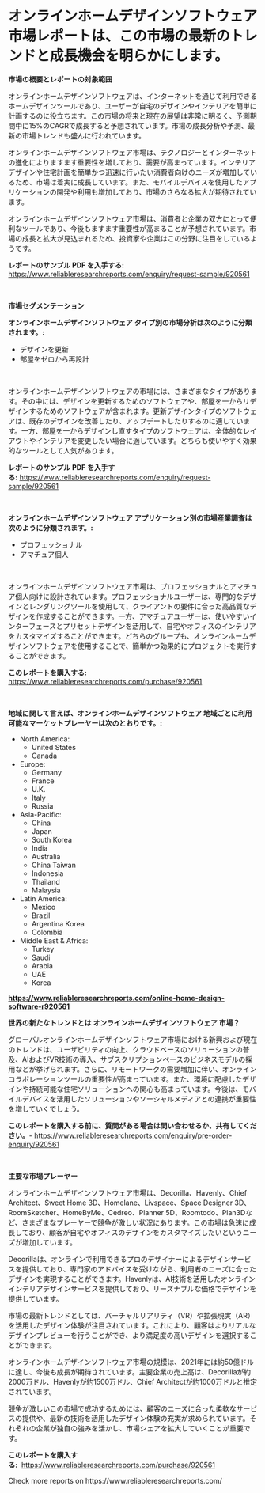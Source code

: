 <p><h1>オンラインホームデザインソフトウェア市場レポートは、この市場の最新のトレンドと成長機会を明らかにします。</h1></p><p><strong>市場の概要とレポートの対象範囲</strong></p>
<p><p>オンラインホームデザインソフトウェアは、インターネットを通じて利用できるホームデザインツールであり、ユーザーが自宅のデザインやインテリアを簡単に計画するのに役立ちます。この市場の将来と現在の展望は非常に明るく、予測期間中に15%のCAGRで成長すると予想されています。市場の成長分析や予測、最新の市場トレンドも盛んに行われています。</p><p>オンラインホームデザインソフトウェア市場は、テクノロジーとインターネットの進化によりますます重要性を増しており、需要が高まっています。インテリアデザインや住宅計画を簡単かつ迅速に行いたい消費者向けのニーズが増加しているため、市場は着実に成長しています。また、モバイルデバイスを使用したアプリケーションの開発や利用も増加しており、市場のさらなる拡大が期待されています。</p><p>オンラインホームデザインソフトウェア市場は、消費者と企業の双方にとって便利なツールであり、今後もますます重要性が高まることが予想されています。市場の成長と拡大が見込まれるため、投資家や企業はこの分野に注目をしているようです。</p></p>
<p><strong>レポートのサンプル PDF を入手する:</strong> <a href="https://www.reliableresearchreports.com/enquiry/request-sample/920561">https://www.reliableresearchreports.com/enquiry/request-sample/920561</a></p>
<p>&nbsp;</p>
<p><strong>市場セグメンテーション</strong></p>
<p><strong>オンラインホームデザインソフトウェア タイプ別の市場分析は次のように分類されます。:</strong></p>
<p><ul><li>デザインを更新</li><li>部屋をゼロから再設計</li></ul></p>
<p>&nbsp;</p>
<p><p>オンラインホームデザインソフトウェアの市場には、さまざまなタイプがあります。その中には、デザインを更新するためのソフトウェアや、部屋を一からリデザインするためのソフトウェアが含まれます。更新デザインタイプのソフトウェアは、既存のデザインを改善したり、アップデートしたりするのに適しています。一方、部屋を一からデザインし直すタイプのソフトウェアは、全体的なレイアウトやインテリアを変更したい場合に適しています。どちらも使いやすく効果的なツールとして人気があります。</p></p>
<p><strong>レポートのサンプル PDF を入手する:</strong>&nbsp;<a href="https://www.reliableresearchreports.com/enquiry/request-sample/920561">https://www.reliableresearchreports.com/enquiry/request-sample/920561</a></p>
<p>&nbsp;</p>
<p><strong> オンラインホームデザインソフトウェア アプリケーション別の市場産業調査は次のように分類されます。:</strong></p>
<p><ul><li>プロフェッショナル</li><li>アマチュア個人</li></ul></p>
<p>&nbsp;</p>
<p><p>オンラインホームデザインソフトウェア市場は、プロフェッショナルとアマチュア個人向けに設計されています。プロフェッショナルユーザーは、専門的なデザインとレンダリングツールを使用して、クライアントの要件に合った高品質なデザインを作成することができます。一方、アマチュアユーザーは、使いやすいインターフェースとプリセットデザインを活用して、自宅やオフィスのインテリアをカスタマイズすることができます。どちらのグループも、オンラインホームデザインソフトウェアを使用することで、簡単かつ効果的にプロジェクトを実行することができます。</p></p>
<p><strong>このレポートを購入する:</strong>&nbsp; <a href="https://www.reliableresearchreports.com/purchase/920561">https://www.reliableresearchreports.com/purchase/920561</a></p>
<p>&nbsp;</p>
<p><strong>地域に関して言えば、オンラインホームデザインソフトウェア 地域ごとに利用可能なマーケットプレーヤーは次のとおりです。:</strong></p>
<p><ul>
    <li>
        North America:
        <ul>
            <li>United States</li>
            <li>Canada</li>
        </ul>
    </li>
    <li>
        Europe:
        <ul>
            <li>Germany</li>
            <li>France</li>
            <li>U.K.</li>
            <li>Italy</li>
            <li>Russia</li>
        </ul>
    </li>
    <li>
        Asia-Pacific:
        <ul>
            <li>China</li>
            <li>Japan</li>
            <li>South Korea</li>
            <li>India</li>
            <li>Australia</li>
            <li>China Taiwan</li>
            <li>Indonesia</li>
            <li>Thailand</li>
            <li>Malaysia</li>
        </ul>
    </li>
    <li>
        Latin America:
        <ul>
            <li>Mexico</li>
            <li>Brazil</li>
            <li>Argentina Korea</li>
            <li>Colombia</li>
        </ul>
    </li>
    <li>
        Middle East & Africa:
        <ul>
            <li>Turkey</li>
            <li>Saudi</li>
            <li>Arabia</li>
            <li>UAE</li>
            <li>Korea</li>
        </ul>
    </li>
    </ul></p>
<p><strong><a href="https://www.reliableresearchreports.com/online-home-design-software-r920561">https://www.reliableresearchreports.com/online-home-design-software-r920561</a></strong>&nbsp;</p>
<p><strong>世界の新たなトレンドとは オンラインホームデザインソフトウェア 市場？</strong></p>
<p><p>グローバルオンラインホームデザインソフトウェア市場における新興および現在のトレンドは、ユーザビリティの向上、クラウドベースのソリューションの普及、AIおよびVR技術の導入、サブスクリプションベースのビジネスモデルの採用などが挙げられます。さらに、リモートワークの需要増加に伴い、オンラインコラボレーションツールの重要性が高まっています。また、環境に配慮したデザインや持続可能な住宅ソリューションへの関心も高まっています。今後は、モバイルデバイスを活用したソリューションやソーシャルメディアとの連携が重要性を増していくでしょう。</p></p>
<p><strong>このレポートを購入する前に、質問がある場合は問い合わせるか、共有してください。</strong>- <a href="https://www.reliableresearchreports.com/enquiry/pre-order-enquiry/920561">https://www.reliableresearchreports.com/enquiry/pre-order-enquiry/920561</a></p>
<p>&nbsp;</p>
<p><strong>主要な市場プレーヤー</strong></p>
<p><p>オンラインホームデザインソフトウェア市場は、Decorilla、Havenly、Chief Architect、Sweet Home 3D、Homelane、Livspace、Space Designer 3D、RoomSketcher、HomeByMe、Cedreo、Planner 5D、Roomtodo、Plan3Dなど、さまざまなプレーヤーで競争が激しい状況にあります。この市場は急速に成長しており、顧客が自宅やオフィスのデザインをカスタマイズしたいというニーズが増加しています。</p><p>Decorillaは、オンラインで利用できるプロのデザイナーによるデザインサービスを提供しており、専門家のアドバイスを受けながら、利用者のニーズに合ったデザインを実現することができます。Havenlyは、AI技術を活用したオンラインインテリアデザインサービスを提供しており、リーズナブルな価格でデザインを提供しています。</p><p>市場の最新トレンドとしては、バーチャルリアリティ（VR）や拡張現実（AR）を活用したデザイン体験が注目されています。これにより、顧客はよりリアルなデザインプレビューを行うことができ、より満足度の高いデザインを選択することができます。</p><p>オンラインホームデザインソフトウェア市場の規模は、2021年には約50億ドルに達し、今後も成長が期待されています。主要企業の売上高は、Decorillaが約2000万ドル、Havenlyが約1500万ドル、Chief Architectが約1000万ドルと推定されています。</p><p>競争が激しいこの市場で成功するためには、顧客のニーズに合った柔軟なサービスの提供や、最新の技術を活用したデザイン体験の充実が求められています。それぞれの企業が独自の強みを活かし、市場シェアを拡大していくことが重要です。</p></p>
<p><strong>このレポートを購入する:</strong>&nbsp;&nbsp;<a href="https://www.reliableresearchreports.com/purchase/920561">https://www.reliableresearchreports.com/purchase/920561</a></p>
<p>Check more reports on https://www.reliableresearchreports.com/</p>